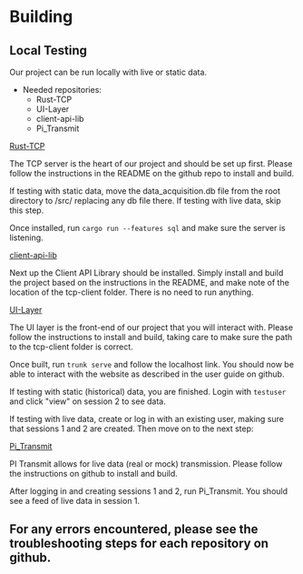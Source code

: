 # Building

## Local Testing

Our project can be run locally with live or static data.

- Needed repositories:
    - Rust-TCP
    - UI-Layer
    - client-api-lib
    - Pi_Transmit

<a href="https://github.com/CS-Personal-Data-Acquisition-Prototype/Rust-Tcp" target="_blank">Rust-TCP</a>

The TCP server is the heart of our project and should be set up first. Please follow the instructions in the README on the github repo to install and build. 

If testing with static data, move the data_acquisition.db file from the root directory to /src/ replacing any db file there. If testing with live data, skip this step.

Once installed, run `cargo run --features sql` and make sure the server is listening. 

<a href="https://github.com/CS-Personal-Data-Acquisition-Prototype/client-api-lib" target="_blank">client-api-lib</a>

Next up the Client API Library should be installed. Simply install and build the project based on the instructions in the README, and make note of the location of the tcp-client folder. There is no need to run anything. 

<a href="https://github.com/CS-Personal-Data-Acquisition-Prototype/UI-Layer" target="_blank">UI-Layer</a>

The UI layer is the front-end of our project that you will interact with. Please follow the instructions to install and build, taking care to make sure the path to the tcp-client folder is correct.

Once built, run `trunk serve` and follow the localhost link. You should now be able to interact with the website as described in the user guide on github.

If testing with static (historical) data, you are finished. Login with `testuser` and click "view" on session 2 to see data.

If testing with live data, create or log in with an existing user, making sure that sessions 1 and 2 are created. Then move on to the next step:

<a href="https://github.com/CS-Personal-Data-Acquisition-Prototype/Pi_Transmit" target="_blank">Pi_Transmit</a>

PI Transmit allows for live data (real or mock) transmission. Please follow the instructions on github to install and build.

After logging in and creating sessions 1 and 2, run Pi_Transmit. You should see a feed of live data in session 1.

## For any errors encountered, please see the troubleshooting steps for each repository on github. 



